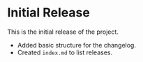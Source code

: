 # Initial Release

This is the initial release of the project.

- Added basic structure for the changelog.
- Created `index.md` to list releases.
